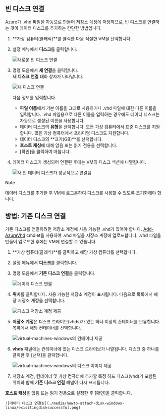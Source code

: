 


## <a name="attach-an-empty-disk"></a>빈 디스크 연결
Azure가 .vhd 파일을 자동으로 만들어 저장소 계정에 저장하므로, 빈 디스크를 연결하는 것이 데이터 디스크를 추가하는 간단한 방법입니다.

1. **가상 컴퓨터(클래식)**를 클릭한 다음 적절한 VM을 선택합니다.

2. 설정 메뉴에서 **디스크**를 클릭합니다.

   ![새로운 빈 디스크 연결](./media/howto-attach-disk-windows-linux/menudisksattachnew.png)

3. 명령 모음에서 **새 연결**을 클릭합니다.  
    **새 디스크 연결** 대화 상자가 나타납니다.

    ![새 디스크 연결](./media/howto-attach-disk-windows-linux/newdiskdetail.png)

    다음 정보를 입력합니다.
    - **파일 이름**에서 기본 이름을 그대로 사용하거나 .vhd 파일에 대한 다른 이름을 입력합니다. .vhd 파일용으로 다른 이름을 입력하는 경우에도 데이터 디스크는 자동으로 생성된 이름을 사용합니다.
    - 데이터 디스크의 **유형**을 선택합니다. 모든 가상 컴퓨터에서 표준 디스크를 지원합니다. 많은 가상 컴퓨터에서 프리미엄 디스크도 지원합니다.
    - 데이터 디스크의 **크기(GB)**를 선택합니다.
    - **호스트 캐싱**에 대해 없음 또는 읽기 전용을 선택합니다.
    - [확인]을 클릭하여 마칩니다.

4. 데이터 디스크가 생성되어 연결된 후에는 VM의 디스크 섹션에 나열됩니다.

   ![새 빈 데이터 디스크가 성공적으로 연결됨](./media/howto-attach-disk-windows-linux/newdiskemptysuccessful.png)

> [!NOTE]
> 데이터 디스크를 추가한 후 VM에 로그온하여 디스크를 사용할 수 있도록 초기화해야 합니다.

## <a name="how-to-attach-an-existing-disk"></a>방법: 기존 디스크 연결
기존 디스크를 연결하려면 저장소 계정에 사용 가능한 .vhd가 있어야 합니다. [Add-AzureVhd](https://msdn.microsoft.com/library/azure/dn495173.aspx) cmdlet을 사용하여 .vhd 파일을 저장소 계정에 업로드합니다. .vhd 파일을 만들어 업로드한 후에는 VM에 연결할 수 있습니다.

1. **가상 컴퓨터(클래식)**를 클릭하고 해당 가상 컴퓨터를 선택합니다.

2. 설정 메뉴에서 **디스크**를 클릭합니다.

3. 명령 모음에서 **기존 디스크 연결**을 클릭합니다.

    ![데이터 디스크 연결](./media/howto-attach-disk-windows-linux/menudisksattachexisting.png)

4. **위치**를 클릭합니다. 사용 가능한 저장소 계정이 표시됩니다. 다음으로 목록에서 해당 저장소 계정을 선택합니다.

    ![디스크 저장소 계정 제공](./media/howto-attach-disk-windows-linux/existdiskstorageaccounts.png)

5. **저장소 계정**은 디스크 드라이브(vhds)가 있는 하나 이상의 컨테이너를 보유합니다. 목록에서 해당 컨테이너를 선택합니다.

    ![virtual-machines-windows의 컨테이너 제공](./media/howto-attach-disk-windows-linux/existdiskcontainers.png)

6. **vhds** 패널에는 컨테이너에 있는 디스크 드라이브가 나열됩니다. 디스크 중 하나를 클릭한 후 [선택]을 클릭합니다.

    ![virtual-machines-windows의 디스크 이미지 제공](./media/howto-attach-disk-windows-linux/existdiskvhds.png)

7. 저장소 계정, 컨테이너 및 가상 컴퓨터에 추가할 특정 하드 디스크(vhd)가 포함된 위치와 함께 **기존 디스크 연결** 패널이 다시 표시됩니다.

  **호스트 캐싱**을 없음 또는 읽기 전용으로 설정한 후 [확인]을 클릭합니다.

    ![데이터 디스크 연결됨](./media/howto-attach-disk-windows-linux/exisitingdisksuccessful.png)
